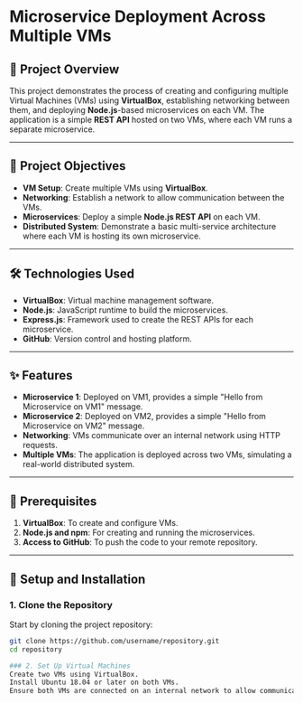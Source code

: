 # Microservice Deployment Across Multiple VMs

## 🚀 Project Overview
This project demonstrates the process of creating and configuring multiple Virtual Machines (VMs) using **VirtualBox**, establishing networking between them, and deploying **Node.js**-based microservices on each VM. The application is a simple **REST API** hosted on two VMs, where each VM runs a separate microservice. 

---

## 🎯 Project Objectives
- **VM Setup**: Create multiple VMs using **VirtualBox**.
- **Networking**: Establish a network to allow communication between the VMs.
- **Microservices**: Deploy a simple **Node.js REST API** on each VM.
- **Distributed System**: Demonstrate a basic multi-service architecture where each VM is hosting its own microservice.

---

## 🛠️ Technologies Used
- **VirtualBox**: Virtual machine management software.
- **Node.js**: JavaScript runtime to build the microservices.
- **Express.js**: Framework used to create the REST APIs for each microservice.
- **GitHub**: Version control and hosting platform.

---

## ✨ Features
- **Microservice 1**: Deployed on VM1, provides a simple "Hello from Microservice on VM1" message.
- **Microservice 2**: Deployed on VM2, provides a simple "Hello from Microservice on VM2" message.
- **Networking**: VMs communicate over an internal network using HTTP requests.
- **Multiple VMs**: The application is deployed across two VMs, simulating a real-world distributed system.

---

## 🔧 Prerequisites
1. **VirtualBox**: To create and configure VMs.
2. **Node.js and npm**: For creating and running the microservices.
3. **Access to GitHub**: To push the code to your remote repository.

---

## 📝 Setup and Installation

### 1. Clone the Repository
Start by cloning the project repository:
```bash
git clone https://github.com/username/repository.git
cd repository

### 2. Set Up Virtual Machines
Create two VMs using VirtualBox.
Install Ubuntu 18.04 or later on both VMs.
Ensure both VMs are connected on an internal network to allow communication between them.
